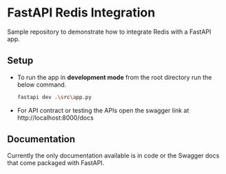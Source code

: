 # FastAPI Redis Integration
Sample repository to demonstrate how to integrate Redis with a FastAPI app.

## Setup
- To run the app in **development mode** from the root directory run the below command.
    ```sh
    fastapi dev .\src\app.py
    ```
- For API contract or testing the APIs open the swagger link at http://localhost:8000/docs

## Documentation
Currently the only documentation available is in code or the Swagger docs that come packaged with FastAPI.
